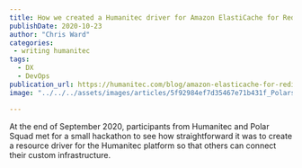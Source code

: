 ```yaml
---
title: How we created a Humanitec driver for Amazon ElastiCache for Redis - A hackathon with Polar Squad
publishDate: 2020-10-23
author: "Chris Ward"
categories:
 - writing humanitec
tags:
  - DX
  - DevOps
publication_url: https://humanitec.com/blog/amazon-elasticache-for-redis-polarsquad-hackathon
image: "../../../assets/images/articles/5f92984ef7d35467e71b431f_Polarsquad-hackathon.png"

---
```


At the end of September 2020, participants from Humanitec and Polar Squad met for a small hackathon to see how straightforward it was to create a resource driver for the Humanitec platform so that others can connect their custom infrastructure.